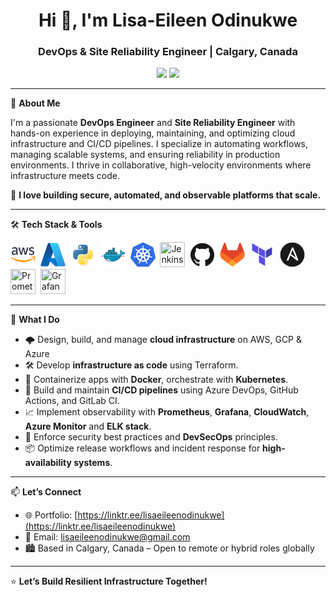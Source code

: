 <h1 align="center">Hi 👋, I'm Lisa-Eileen Odinukwe</h1>
<h3 align="center">DevOps & Site Reliability Engineer | Calgary, Canada</h3>

<p align="center">
  <a href="mailto:lisaeileenodinukwe@gmail.com"><img src="https://img.shields.io/badge/Email-lisaeileenodinukwe@gmail.com-red?style=flat-square&logo=gmail" /></a>
  <a href="https://linktr.ee/lisaeileenodinukwe" target="_blank"><img src="https://img.shields.io/badge/Portfolio-Linktree-00c300?style=flat-square&logo=linktree" /></a>
</p>

---

🚀 **About Me**

I'm a passionate **DevOps Engineer** and **Site Reliability Engineer** with hands-on experience in deploying, maintaining, and optimizing cloud infrastructure and CI/CD pipelines. I specialize in automating workflows, managing scalable systems, and ensuring reliability in production environments. I thrive in collaborative, high-velocity environments where infrastructure meets code.

🔧 **I love building secure, automated, and observable platforms that scale.**

---

🛠️ **Tech Stack & Tools**

<p align="left">
  <img src="https://raw.githubusercontent.com/devicons/devicon/master/icons/amazonwebservices/amazonwebservices-original-wordmark.svg" title="AWS" width="40" height="40"/>&nbsp;
  <img src="https://raw.githubusercontent.com/devicons/devicon/master/icons/azure/azure-original.svg" title="Azure" width="40" height="40"/>&nbsp;
  <img src="https://raw.githubusercontent.com/devicons/devicon/master/icons/python/python-original.svg" title="Python" width="40" height="40"/>&nbsp;
  <img src="https://raw.githubusercontent.com/devicons/devicon/master/icons/docker/docker-original.svg" title="Docker" width="40" height="40"/>&nbsp;
  <img src="https://raw.githubusercontent.com/devicons/devicon/master/icons/kubernetes/kubernetes-plain.svg" title="Kubernetes" width="40" height="40"/>&nbsp;
  <img src="https://www.vectorlogo.zone/logos/jenkins/jenkins-icon.svg" title="Jenkins" width="40" height="40"/>&nbsp;
  <img src="https://raw.githubusercontent.com/devicons/devicon/master/icons/github/github-original.svg" title="GitHub" width="40" height="40"/>&nbsp;
  <img src="https://raw.githubusercontent.com/devicons/devicon/master/icons/gitlab/gitlab-original.svg" title="GitLab" width="40" height="40"/>&nbsp;
  <img src="https://raw.githubusercontent.com/devicons/devicon/master/icons/terraform/terraform-original.svg" title="Terraform" width="40" height="40"/>&nbsp;
  <img src="https://raw.githubusercontent.com/devicons/devicon/master/icons/ansible/ansible-original.svg" title="Ansible" width="40" height="40"/>&nbsp;
  <img src="https://www.vectorlogo.zone/logos/prometheusio/prometheusio-icon.svg" title="Prometheus" width="40" height="40"/>&nbsp;
  <img src="https://www.vectorlogo.zone/logos/grafana/grafana-icon.svg" title="Grafana" width="40" height="40"/>&nbsp;
</p>

---

💼 **What I Do**
- 🌩️ Design, build, and manage **cloud infrastructure** on AWS, GCP & Azure
- 🛠️ Develop **infrastructure as code** using Terraform.
- 🐳 Containerize apps with **Docker**, orchestrate with **Kubernetes**.
- 🔁 Build and maintain **CI/CD pipelines** using Azure DevOps, GitHub Actions, and GitLab CI.
- 📈 Implement observability with **Prometheus**, **Grafana**, **CloudWatch**, **Azure Monitor** and **ELK stack**.
- 🔐 Enforce security best practices and **DevSecOps** principles.
- 📦 Optimize release workflows and incident response for **high-availability systems**.

---

📫 **Let’s Connect**

- 🌐 Portfolio: [https://linktr.ee/lisaeileenodinukwe](https://linktr.ee/lisaeileenodinukwe)
- 📧 Email: [lisaeileenodinukwe@gmail.com](mailto:lisaeileenodinukwe@gmail.com)
- 🏙️ Based in Calgary, Canada – Open to remote or hybrid roles globally

---

⭐ **Let’s Build Resilient Infrastructure Together!**
